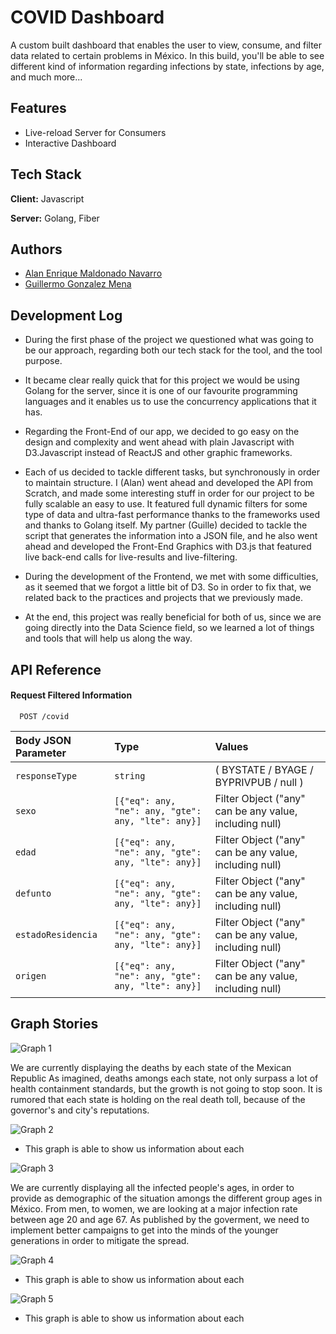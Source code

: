 # COVID Dashboard

A custom built dashboard that enables the user to view, consume, and filter data related to certain problems in México.
In this build, you'll be able to see different kind of information regarding infections by state, infections by age, and much more...

## Features

- Live-reload Server for Consumers
- Interactive Dashboard

## Tech Stack

**Client:** Javascript

**Server:** Golang, Fiber

## Authors

- [Alan Enrique Maldonado Navarro](https://www.github.com/n3m)
- [Guillermo Gonzalez Mena](https://www.github.com/GG-kun)

## Development Log

- During the first phase of the project we questioned what was going to be our approach, regarding both our tech stack for the tool, and the tool purpose.

- It became clear really quick that for this project we would be using Golang for the server, since it is one of our favourite programming languages and it enables us to use the concurrency applications that it has.

- Regarding the Front-End of our app, we decided to go easy on the design and complexity and went ahead with plain Javascript with D3.Javascript instead of ReactJS and other graphic frameworks.

- Each of us decided to tackle different tasks, but synchronously in order to maintain structure. I (Alan) went ahead and developed the API from Scratch, and made some interesting stuff in order for our project to be fully scalable an easy to use. It featured full dynamic filters for some type of data and ultra-fast performance thanks to the frameworks used and thanks to Golang itself. My partner (Guille) decided to tackle the script that generates the information into a JSON file, and he also went ahead and developed the Front-End Graphics with D3.js that featured live back-end calls for live-results and live-filtering.

- During the development of the Frontend, we met with some difficulties, as it seemed that we forgot a little bit of D3. So in order to fix that, we related back to the practices and projects that we previously made.

- At the end, this project was really beneficial for both of us, since we are going directly into the Data Science field, so we learned a lot of things and tools that will help us along the way.

## API Reference

#### Request Filtered Information

```http
  POST /covid
```

| Body JSON Parameter | Type                                               | Values                                                 |
| :------------------ | :------------------------------------------------- | :----------------------------------------------------- |
| `responseType`      | `string`                                           | ( BYSTATE / BYAGE / BYPRIVPUB / null )                 |
| `sexo`              | `[{"eq": any, "ne": any, "gte": any, "lte": any}]` | Filter Object ("any" can be any value, including null) |
| `edad`              | `[{"eq": any, "ne": any, "gte": any, "lte": any}]` | Filter Object ("any" can be any value, including null) |
| `defunto`           | `[{"eq": any, "ne": any, "gte": any, "lte": any}]` | Filter Object ("any" can be any value, including null) |
| `estadoResidencia`  | `[{"eq": any, "ne": any, "gte": any, "lte": any}]` | Filter Object ("any" can be any value, including null) |
| `origen`            | `[{"eq": any, "ne": any, "gte": any, "lte": any}]` | Filter Object ("any" can be any value, including null) |

## Graph Stories

![Graph 1](https://via.placeholder.com/468x300?text=App+Screenshot+Here)

We are currently displaying the deaths by each state of the Mexican Republic
As imagined, deaths amongs each state, not only surpass a lot of health containment standards, but the growth is not going to stop soon.
It is rumored that each state is holding on the real death toll, because of the governor's and city's reputations.

![Graph 2](https://via.placeholder.com/468x300?text=App+Screenshot+Here)

- This graph is able to show us information about each

![Graph 3](https://via.placeholder.com/468x300?text=App+Screenshot+Here)

We are currently displaying all the infected people's ages, in order to provide as demographic of the situation amongs the different group ages in México.
From men, to women, we are looking at a major infection rate between age 20 and age 67.
As published by the goverment, we need to implement better campaigns to get into the minds of the younger generations in order to mitigate the spread.

![Graph 4](https://via.placeholder.com/468x300?text=App+Screenshot+Here)

- This graph is able to show us information about each

![Graph 5](https://via.placeholder.com/468x300?text=App+Screenshot+Here)

- This graph is able to show us information about each
